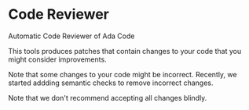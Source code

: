 # Code Reviewer

Automatic Code Reviewer of Ada Code

This tools produces patches that contain changes to your code 
that you might consider improvements.

Note that some changes to your code might be incorrect.
Recently, we started addding semantic checks to remove incorrect changes.

Note that we don't recommend accepting all changes blindly.

